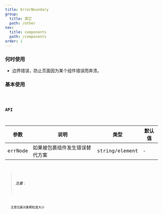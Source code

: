 ```yaml
---
title: ErrorBoundary
group:
  title: 其它
  path: /other
nav:
  title: components
  path: /components
order: 1
---
```


### 何时使用

- 边界错误，防止页面因为某个组件错误而奔溃。

### 基本使用

  <code src="./demos/Base.tsx" />

### API

| 参数    | 说明                           | 类型            | 默认值 |
| ------- | ------------------------------ | --------------- | ------ |
| errNode | 如果被包裹组件发生错误替代方案 | string\/element | -      |

> **_注意_**：

       注意包裹对象颗粒度大小
